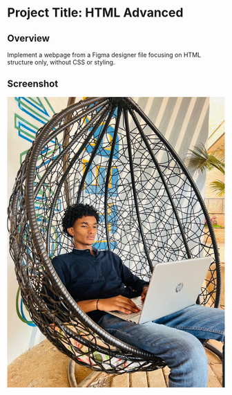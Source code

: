 # Project Title: HTML Advanced

## Overview

Implement a webpage from a Figma designer file focusing on HTML structure only, without CSS or styling.


## Screenshot

![](Ahmed_Khalid.png)